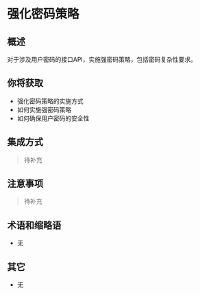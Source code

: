 # 强化密码策略

## 概述

对于涉及用户密码的接口API，实施强密码策略，包括密码复杂性要求。

## 你将获取

- 强化密码策略的实施方式
- 如何实施强密码策略
- 如何确保用户密码的安全性


## 集成方式

> 待补充

## 注意事项

> 待补充

## 术语和缩略语

- 无

## 其它

- 无
